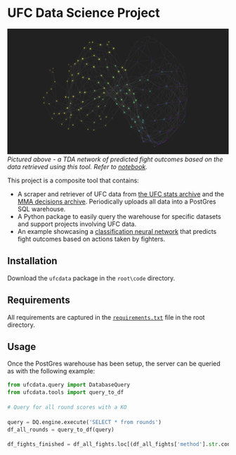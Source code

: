 # UFC Data Science Project

![TDA analysis of MLP Classification model](img/title.png)
*Pictured above - a TDA network of predicted fight outcomes based on the data retrieved using this tool. Refer to [notebook](https://github.com/neelgokhale/UFCData-Project/blob/master/code/ML%20Model.ipynb).*

This project is a composite tool that contains:
* A scraper and retriever of UFC data from [the UFC stats archive](http://ufcstats.com/) and the [MMA decisions archive](http://www.mmadecisions.com). Periodically uploads all data into a PostGres SQL warehouse.
* A Python package to easily query the warehouse for specific datasets and support projects involving UFC data.
* An example showcasing a [classification neural network](https://github.com/neelgokhale/UFCData-Project/blob/master/code/ML%20Model.ipynb) that predicts fight outcomes based on actions taken by fighters.

## Installation

Download the `ufcdata` package in the `root\code` directory.

## Requirements

All requirements are captured in the [`requirements.txt`](https://github.com/neelgokhale/UFCData-Project/blob/master/requirements.txt) file in the root directory.

## Usage

Once the PostGres warehouse has been setup, the server can be queried as with the following example:

```python
from ufcdata.query import DatabaseQuery
from ufcdata.tools import query_to_df

# Query for all round scores with a KO

query = DQ.engine.execute('SELECT * from rounds')
df_all_rounds = query_to_df(query)

df_fights_finished = df_all_fights.loc[(df_all_fights['method'].str.contains('KO'))

```